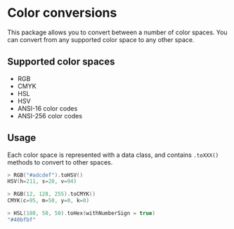 # Color conversions

This package allows you to convert between a number of color spaces. You can convert from any supported color
space to any other space.

## Supported color spaces

* RGB
* CMYK
* HSL
* HSV
* ANSI-16 color codes
* ANSI-256 color codes

## Usage

Each color space is represented with a data class, and contains `.toXXX()` methods to convert to
other spaces.

```kotlin
> RGB("#adcdef").toHSV()
HSV(h=211, s=28, v=94)

> RGB(12, 128, 255).toCMYK()
CMYK(c=95, m=50, y=0, k=0)

> HSL(180, 50, 50).toHex(withNumberSign = true)
"#40bfbf"
```



